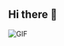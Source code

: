 ## Hi there 👋

![GIF](https://media4.giphy.com/media/v1.Y2lkPTc5MGI3NjExMm1oYjBmOXVuYnJyMHViZWFpNDZpNml0enNwcTk4d21udG5uZDI4bSZlcD12MV9naWZzX3NlYXJjaCZjdD1n/oiTvz8ae3XGyA8ayUu/200.webp)


<!--
**Nine-TT/Nine-TT** is a ✨ _special_ ✨ repository because its `README.md` (this file) appears on your GitHub profile.

Here are some ideas to get you started:

- 🔭 I’m currently working on ...
- 🌱 I’m currently learning ...
- 👯 I’m looking to collaborate on ...
- 🤔 I’m looking for help with ...
- 💬 Ask me about ...
- 📫 How to reach me: ...
- 😄 Pronouns: ...
- ⚡ Fun fact: ...
-->
